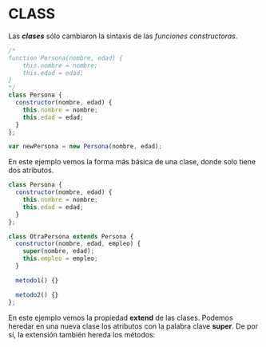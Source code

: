 # CLASS

Las **_clases_** sólo cambiaron la sintaxis de las _funciones constructoras_.

```js
/*
function Persona(nombre, edad) {
	this.nombre = nombre;
	this.edad = edad;
}
*/
class Persona {
  constructor(nombre, edad) {
    this.nombre = nombre;
    this.edad = edad;
  }
};

var newPersona = new Persona(nombre, edad);
```

En este ejemplo vemos la forma más básica de una clase, donde solo tiene dos atributos.

```js
class Persona {
  constructor(nombre, edad) {
    this.nombre = nombre;
    this.edad = edad;
  }
};

class OtraPersona extends Persona {
  constructor(nombre, edad, empleo) {
    super(nombre, edad);
    this.empleo = empleo;
  }

  metodo1() {}

  metodo2() {}
};
```

En este ejemplo vemos la propiedad **extend** de las clases. Podemos heredar en una nueva clase los atributos con la palabra clave **super**. De por sí, la extensión también hereda los métodos:
